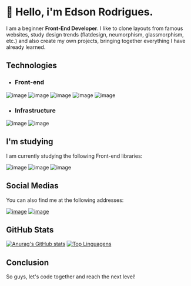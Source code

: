 # 👋 Hello, i'm Edson Rodrigues.

I am a beginner **Front-End Developer**. I like to clone layouts from famous websites, study design trends (flatdesign, neumorphism, glassmorphism, etc.) and also create my own projects, bringing together everything I have already learned.

## Technologies

- ### Front-end

![image](https://img.shields.io/badge/HTML5-E34F26?style=for-the-badge&logo=html5&logoColor=white)
![image](https://img.shields.io/badge/CSS3-1572B6?style=for-the-badge&logo=css3&logoColor=white)
![image](https://img.shields.io/badge/Sass-CC6699?style=for-the-badge&logo=sass&logoColor=white)
![image](https://img.shields.io/badge/Bootstrap-563D7C?style=for-the-badge&logo=bootstrap&logoColor=white)
![image](https://img.shields.io/badge/JavaScript-F7DF1E?style=for-the-badge&logo=javascript&logoColor=black)

- ### Infrastructure

![image](https://img.shields.io/badge/Git-F05032?style=for-the-badge&logo=git&logoColor=white)
![image](https://img.shields.io/badge/GitHub-100000?style=for-the-badge&logo=github&logoColor=white)

## I'm studying

I am currently studying the following Front-end libraries:

![image](https://img.shields.io/badge/React-20232A?style=for-the-badge&logo=react&logoColor=61DAFB)
![image](https://img.shields.io/badge/TypeScript-007ACC?style=for-the-badge&logo=typescript&logoColor=white)
![image](https://img.shields.io/badge/styled--components-DB7093?style=for-the-badge&logo=styled-components&logoColor=white)

## Social Medias

You can also find me at the following addresses:

[![image](https://img.shields.io/badge/LinkedIn-0077B5?style=for-the-badge&logo=linkedin&logoColor=white)](https://www.linkedin.com/in/edsssonrodrigues)
[![image](https://img.shields.io/badge/Instagram-E4405F?style=for-the-badge&logo=instagram&logoColor=white)](https://www.instagram.com/edsonr.dev)

## GitHub Stats

[![Anurag's GitHub stats](https://github-readme-stats.vercel.app/api?username=edsonrdev&show_icons=true&theme=radical)](https://github.com/edsonrdev/edsonrdev/blob/main/README.md)
[![Top Linguagens](https://github-readme-stats.vercel.app/api/top-langs/?username=edsonrdev&layout=compact&theme=radical)](https://github.com/edsonrdev/edsonrdev/blob/main/README.md)

## Conclusion

So guys, let's code together and reach the next level!
